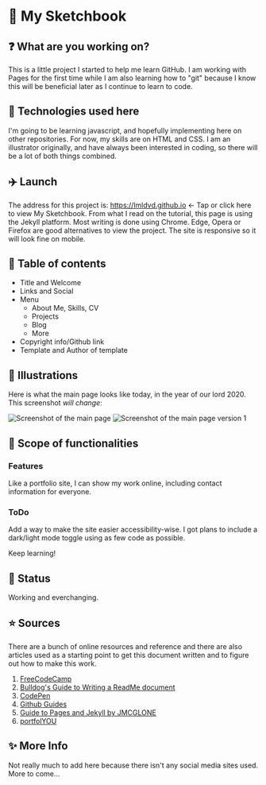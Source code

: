 # :notebook: My Sketchbook

## :question: What are you working on?

This is a little project I started to help me learn GitHub. I am working with Pages for the first time while I am also learning how to "git" because I know this will be beneficial later as I continue to learn to code.

## :pencil: Technologies used here

I'm going to be learning javascript, and hopefully implementing here on other repositories. For now, my skills are on HTML and CSS. I am an illustrator originally, and have always been interested in coding, so there will be a lot of both things combined.

## :airplane: Launch

The address for this project is: https://lmldvd.github.io <- Tap or click here to view My Sketchbook.
From what I read on the tutorial, this page is using the Jekyll platform. Most writing is done using Chrome. Edge, Opera or Firefox are good alternatives to view the project. The site is responsive so it will look fine on mobile.

## :scroll: Table of contents

* Title and Welcome
* Links and Social
* Menu
  *   About Me, Skills, CV
  *   Projects
  *   Blog
  *   More
* Copyright info/Github link
* Template and Author of template

## :art: Illustrations

Here is what the main page looks like today, in the year of our lord 2020. This screenshot _will change_:

![Screenshot of the main page](https://i.ibb.co/hf5nhmM/Annotation-2020-01-06-141745.png) 
![Screenshot of the main page version 1](https://i.ibb.co/RBddSGB/Screen-Shot-2020-01-12-at-11-43-01-AM.png)

## :mag_right: Scope of functionalities

### Features
Like a portfolio site, I can show my work online, including contact information for everyone.

### ToDo
Add a way to make the site easier accessibility-wise. I got plans to include a dark/light mode toggle using as few code as possible. 

Keep learning!

## :running: Status
Working and everchanging.

## :star: Sources
There are a bunch of online resources and reference and there are also articles used as a starting point to get this document written and to figure out how to make this work. 
1. [FreeCodeCamp](https://freecodecamp.org)
2. [Bulldog's Guide to Writing a ReadMe document](https://bulldogjob.com/news/449-how-to-write-a-good-readme-for-your-github-project)
3. [CodePen](https://codepen.io)
4. [Github Guides](https://guides.github.com)
5. [Guide to Pages and Jekyll by JMCGLONE](http://jmcglone.com/guides/github-pages/)
6. [portfolYOU](https://youssefraafatnasry.github.io/portfolYOU/docs/)

## :sparkles: More Info
Not really much to add here because there isn't any social media sites used. More to come...

